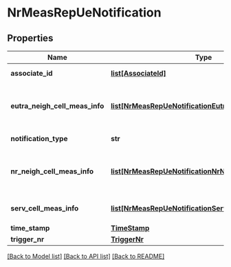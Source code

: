 # NrMeasRepUeNotification

## Properties
Name | Type | Description | Notes
------------ | ------------- | ------------- | -------------
**associate_id** | [**list[AssociateId]**](AssociateId.md) | 0 to N identifiers to associate the event for a specific UE or flow. | [optional] 
**eutra_neigh_cell_meas_info** | [**list[NrMeasRepUeNotificationEutraNeighCellMeasInfo]**](NrMeasRepUeNotificationEutraNeighCellMeasInfo.md) | This parameter can be repeated to contain measurement information of all the neighbouring cells up to N. It shall not be included if nrNeighCellMeasInfo is included. | [optional] 
**notification_type** | **str** | Shall be set to \&quot;NrMeasRepUeNotification\&quot;. | 
**nr_neigh_cell_meas_info** | [**list[NrMeasRepUeNotificationNrNeighCellMeasInfo]**](NrMeasRepUeNotificationNrNeighCellMeasInfo.md) | This parameter can be repeated to contain measurement information of all the neighbouring cells up to N. It shall not be included if eutraNeighCellMeasInfo is included. | [optional] 
**serv_cell_meas_info** | [**list[NrMeasRepUeNotificationServCellMeasInfo]**](NrMeasRepUeNotificationServCellMeasInfo.md) | This parameter can be repeated to contain information of all the serving cells up to N. | [optional] 
**time_stamp** | [**TimeStamp**](TimeStamp.md) |  | [optional] 
**trigger_nr** | [**TriggerNr**](TriggerNr.md) |  | 

[[Back to Model list]](../README.md#documentation-for-models) [[Back to API list]](../README.md#documentation-for-api-endpoints) [[Back to README]](../README.md)


